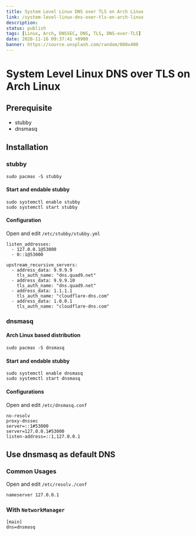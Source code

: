 ```yaml
---
title: System Level Linux DNS over TLS on Arch Linux
link: /system-level-linux-dns-over-tls-on-arch-linux
description: 
status: publish
tags: [Linux, Arch, DNSSEC, DNS, TLS, DNS-over-TLS]
date: 2020-11-16 09:37:41 +0900
banner: https://source.unsplash.com/random/800x400
---
```


# System Level Linux DNS over TLS on Arch Linux

## Prerequisite
*  stubby
* dnsmasq


## Installation

### stubby
```
sudo pacmas -S stubby
```
#### Start and endable stubby
```
sudo systemctl enable stubby
sudo systemctl start stubby
```

#### Configuration

Open and edit `/etc/stubby/stubby.yml`

```
listen_addresses:
  - 127.0.0.1@53000
  - 0::1@53000
```
```
upstream_recursive_servers:
  - address_data: 9.9.9.9
    tls_auth_name: "dns.quad9.net"
  - address_data: 9.9.9.10
    tls_auth_name: "dns.quad9.net"
  - address_data: 1.1.1.1
    tls_auth_name: "cloudflare-dns.com"
  - address_data: 1.0.0.1
    tls_auth_name: "cloudflare-dns.com"
```

### dnsmasq

#### Arch Linux based distribution

```
sudo pacmas -S dnsmasq
```
#### Start and endable stubby
```
sudo systemctl enable dnsmasq
sudo systemctl start dnsmasq
```

#### Configurations

Open and edit `/etc/dnsmasq.conf`
```
no-resolv
proxy-dnssec
server=::1#53000
server=127.0.0.1#53000
listen-address=::1,127.0.0.1
```

## Use dnsmasq as default DNS 

### Common Usages

Open and edit `/etc/resolv./conf`
```
nameserver 127.0.0.1
```

### With `NetworkManager`
```
[main]
dns=dnsmasq
```
<!--stackedit_data:
eyJoaXN0b3J5IjpbLTE0NTg0MzgyNDddfQ==
-->